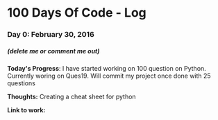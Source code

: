 # 100 Days Of Code - Log

### Day 0: February 30, 2016 
##### (delete me or comment me out)

**Today's Progress**: I have started working on 100 question on Python. Currently woring on Ques19. Will commit my project once done with 25 questions

**Thoughts:** Creating a cheat sheet for python

**Link to work:** 
